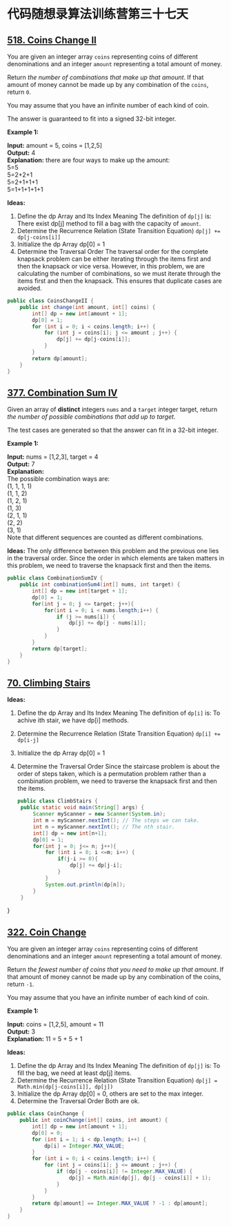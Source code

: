 # 代码随想录算法训练营第三十七天
## [518. Coins Change II](https://leetcode.com/problems/coin-change-ii/description/)

You are given an integer array `coins` representing coins of different denominations and an integer `amount` representing a total amount of money.

Return *the number of combinations that make up that amount*. If that amount of money cannot be made up by any combination of the `coins`, return `0`.

You may assume that you have an infinite number of each kind of coin.

The answer is guaranteed to fit into a signed 32-bit integer.

**Example 1:**

**Input:** amount = 5, coins = [1,2,5] <br>
**Output:** 4<br>
**Explanation:** there are four ways to make up the amount:<br>
5=5<br>
5=2+2+1<br>
5=2+1+1+1<br>
5=1+1+1+1+1

**Ideas:**
1. Define the dp Array and Its Index Meaning
  The definition of `dp[j]` is: There exist dp[j] method to fill a bag with the capacity of `amount`.
2. Determine the Recurrence Relation (State Transition Equation)
 `dp[j] += dp[j-coins[i]]`
3. Initialize the dp Array
   dp[0] = 1
4. Determine the Traversal Order
  The traversal order for the complete knapsack problem can be either iterating through the items first and then the knapsack or vice versa. However, in this problem, we are calculating the number of combinations, so
  we must iterate through the items first and then the knapsack. This ensures that duplicate cases are avoided.

```Java
public class CoinsChangeII {
    public int change(int amount, int[] coins) {
        int[] dp = new int[amount + 1];
        dp[0] = 1;
        for (int i = 0; i < coins.length; i++) {
            for (int j = coins[i]; j <= amount ; j++) {
                dp[j] += dp[j-coins[i]];
            }
        }
        return dp[amount];
    }
}
```

## [377. Combination Sum IV](https://leetcode.com/problems/combination-sum-iv/description/)

Given an array of **distinct** integers `nums` and a `target` integer target, return *the number of possible combinations that add up to target*.

The test cases are generated so that the answer can fit in a 32-bit integer.

**Example 1:**

**Input:** nums = [1,2,3], target = 4 <br>
**Output:** 7<br>
**Explanation:** <br>
The possible combination ways are: <br>
(1, 1, 1, 1)<br>
(1, 1, 2)<br>
(1, 2, 1)<br>
(1, 3)<br>
(2, 1, 1)<br>
(2, 2)<br>
(3, 1)<br>
Note that different sequences are counted as different combinations.

**Ideas:** The only difference between this problem and the previous one lies in the traversal order. Since the order in which elements are taken matters in this problem, we need to traverse the knapsack first and 
then the items.

```Java
public class CombinationSumIV {
    public int combinationSum4(int[] nums, int target) {
        int[] dp = new int[target + 1];
        dp[0] = 1;
        for(int j = 0; j <= target; j++){
            for(int i = 0; i < nums.length;i++) {
                if (j >= nums[i]) {
                    dp[j] += dp[j - nums[i]];
                }
            }
        }
        return dp[target];
    }
}
```

## [70. Climbing Stairs](https://leetcode.com/problems/climbing-stairs/description/)

**Ideas:**
1. Define the dp Array and Its Index Meaning
  The definition of `dp[i]` is: To achive ith stair, we have dp[i] methods.
2. Determine the Recurrence Relation (State Transition Equation)
 `dp[i] += dp[i-j]`
3. Initialize the dp Array
   dp[0] = 1
4. Determine the Traversal Order
   Since the staircase problem is about the order of steps taken, which is a permutation problem rather than a combination problem, we need to traverse the knapsack first and then the items.

   ```Java
   public class ClimbStairs {
    public static void main(String[] args) {
        Scanner myScanner = new Scanner(System.in);
        int m = myScanner.nextInt(); // The steps we can take.
        int n = myScanner.nextInt(); // The nth stair.
        int[] dp = new int[n+1];
        dp[0] = 1;
        for(int j = 0; j<= n; j++){
            for (int i = 0; i <=m; i++) {
                if(j-i >= 0){
                    dp[j] += dp[j-i];
                }
            }
            System.out.println(dp[n]);
        }
    }
}



## [322. Coin Change](https://leetcode.com/problems/coin-change/description/)

You are given an integer array `coins` representing coins of different denominations and an integer `amount` representing a total amount of money.

Return *the fewest number of coins that you need to make up that amount*. If that amount of money cannot be made up by any combination of the coins, return `-1`.

You may assume that you have an infinite number of each kind of coin.

**Example 1:**

**Input:** coins = [1,2,5], amount = 11 <br>
**Output:** 3<br>
**Explanation:** 11 = 5 + 5 + 1

**Ideas:**
1. Define the dp Array and Its Index Meaning
  The definition of `dp[j]` is: To fill the bag, we need at least dp[j] items.
2. Determine the Recurrence Relation (State Transition Equation)
 `dp[j] = Math.min(dp[j-coins[i]], dp[j])`
3. Initialize the dp Array
   dp[0] = 0, others are set to the max integer.
4. Determine the Traversal Order
   Both are ok.

```Java
public class CoinChange {
    public int coinChange(int[] coins, int amount) {
        int[] dp = new int[amount + 1];
        dp[0] = 0;
        for (int i = 1; i < dp.length; i++) {
            dp[i] = Integer.MAX_VALUE;
        }
        for (int i = 0; i < coins.length; i++) {
            for (int j = coins[i]; j <= amount ; j++) {
                if (dp[j - coins[i]] != Integer.MAX_VALUE) {
                    dp[j] = Math.min(dp[j], dp[j - coins[i]] + 1);
                }
            }
        }
        return dp[amount] == Integer.MAX_VALUE ? -1 : dp[amount];
    }
}
```























